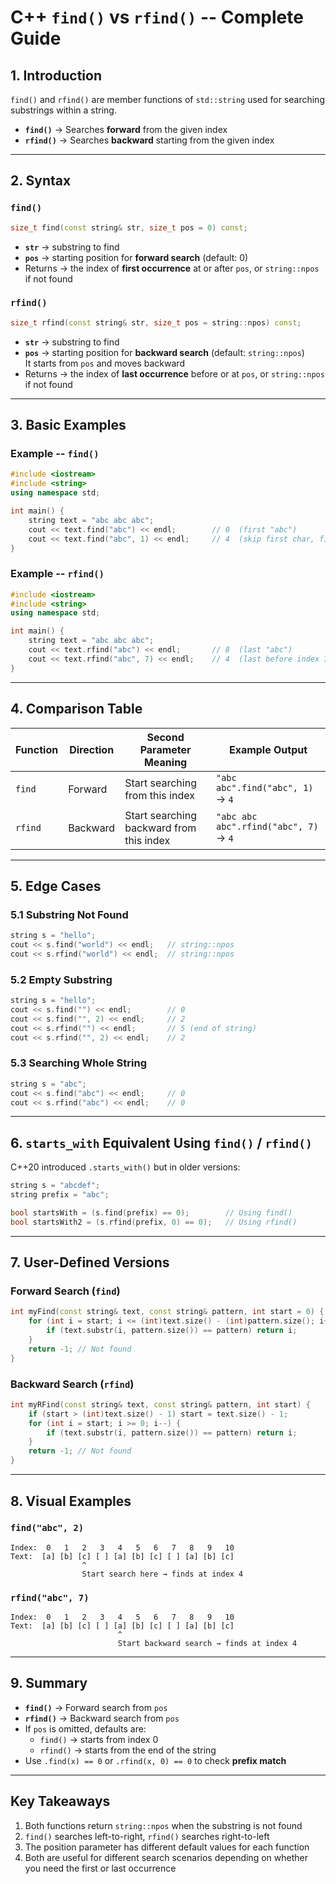 # C++ `find()` vs `rfind()` -- Complete Guide

## 1. Introduction

`find()` and `rfind()` are member functions of `std::string` used for searching substrings within a string.

- **`find()`** → Searches **forward** from the given index
- **`rfind()`** → Searches **backward** starting from the given index

---

## 2. Syntax

### `find()`

```cpp
size_t find(const string& str, size_t pos = 0) const;
```

- **`str`** → substring to find
- **`pos`** → starting position for **forward search** (default: 0)
- Returns → the index of **first occurrence** at or after `pos`, or `string::npos` if not found

### `rfind()`

```cpp
size_t rfind(const string& str, size_t pos = string::npos) const;
```

- **`str`** → substring to find
- **`pos`** → starting position for **backward search** (default: `string::npos`)  
  It starts from `pos` and moves backward
- Returns → the index of **last occurrence** before or at `pos`, or `string::npos` if not found

---

## 3. Basic Examples

### Example -- `find()`

```cpp
#include <iostream>
#include <string>
using namespace std;

int main() {
    string text = "abc abc abc";
    cout << text.find("abc") << endl;        // 0  (first "abc")
    cout << text.find("abc", 1) << endl;     // 4  (skip first char, finds at index 4)
}
```

### Example -- `rfind()`

```cpp
#include <iostream>
#include <string>
using namespace std;

int main() {
    string text = "abc abc abc";
    cout << text.rfind("abc") << endl;       // 8  (last "abc")
    cout << text.rfind("abc", 7) << endl;    // 4  (last before index 7)
}
```

---

## 4. Comparison Table

| Function | Direction | Second Parameter Meaning | Example Output |
|----------|-----------|-------------------------|----------------|
| `find` | Forward | Start searching from this index | `"abc abc".find("abc", 1)` → `4` |
| `rfind` | Backward | Start searching backward from this index | `"abc abc abc".rfind("abc", 7)` → `4` |

---

## 5. Edge Cases

### 5.1 Substring Not Found

```cpp
string s = "hello";
cout << s.find("world") << endl;   // string::npos
cout << s.rfind("world") << endl;  // string::npos
```

### 5.2 Empty Substring

```cpp
string s = "hello";
cout << s.find("") << endl;        // 0
cout << s.find("", 2) << endl;     // 2
cout << s.rfind("") << endl;       // 5 (end of string)
cout << s.rfind("", 2) << endl;    // 2
```

### 5.3 Searching Whole String

```cpp
string s = "abc";
cout << s.find("abc") << endl;     // 0
cout << s.rfind("abc") << endl;    // 0
```

---

## 6. `starts_with` Equivalent Using `find()` / `rfind()`

C++20 introduced `.starts_with()` but in older versions:

```cpp
string s = "abcdef";
string prefix = "abc";

bool startsWith = (s.find(prefix) == 0);        // Using find()
bool startsWith2 = (s.rfind(prefix, 0) == 0);   // Using rfind()
```

---

## 7. User-Defined Versions

### Forward Search (`find`)

```cpp
int myFind(const string& text, const string& pattern, int start = 0) {
    for (int i = start; i <= (int)text.size() - (int)pattern.size(); i++) {
        if (text.substr(i, pattern.size()) == pattern) return i;
    }
    return -1; // Not found
}
```

### Backward Search (`rfind`)

```cpp
int myRFind(const string& text, const string& pattern, int start) {
    if (start > (int)text.size() - 1) start = text.size() - 1;
    for (int i = start; i >= 0; i--) {
        if (text.substr(i, pattern.size()) == pattern) return i;
    }
    return -1; // Not found
}
```

---

## 8. Visual Examples

### `find("abc", 2)`

```
Index:  0   1   2   3   4   5   6   7   8   9   10
Text:  [a] [b] [c] [ ] [a] [b] [c] [ ] [a] [b] [c]
                ^
                Start search here → finds at index 4
```

### `rfind("abc", 7)`

```
Index:  0   1   2   3   4   5   6   7   8   9   10
Text:  [a] [b] [c] [ ] [a] [b] [c] [ ] [a] [b] [c]
                        ^
                        Start backward search → finds at index 4
```

---

## 9. Summary

- **`find()`** → Forward search from `pos`
- **`rfind()`** → Backward search from `pos`
- If `pos` is omitted, defaults are:
  - `find()` → starts from index 0
  - `rfind()` → starts from the end of the string
- Use `.find(x) == 0` or `.rfind(x, 0) == 0` to check **prefix match**

---

## Key Takeaways

1. Both functions return `string::npos` when the substring is not found
2. `find()` searches left-to-right, `rfind()` searches right-to-left
3. The position parameter has different default values for each function
4. Both are useful for different search scenarios depending on whether you need the first or last occurrence
